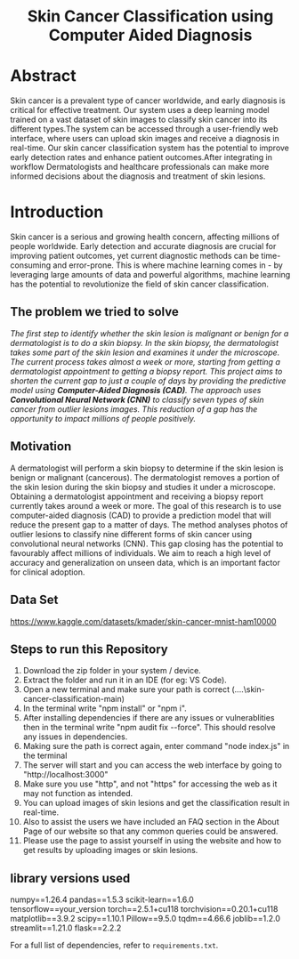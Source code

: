 <h1 align="center">Skin Cancer Classification using Computer Aided Diagnosis</h1>

# Abstract

Skin cancer is a prevalent type of cancer worldwide, and early diagnosis is critical for effective treatment. Our system uses a deep learning model trained on a vast dataset of skin images to classify skin cancer into its different types.The system can be accessed through a user-friendly web interface, where users can upload skin images and receive a diagnosis in real-time. Our skin cancer classification system has the potential to improve early detection rates and enhance patient outcomes.After integrating in workflow Dermatologists and healthcare professionals can make more informed decisions about the diagnosis and treatment of skin lesions.

# Introduction

Skin cancer is a serious and growing health concern, affecting millions of people worldwide. Early detection and accurate diagnosis are crucial for improving patient outcomes, yet current diagnostic methods can be time-consuming and error-prone. This is where machine learning comes in - by leveraging large amounts of data and powerful algorithms, machine learning has the potential to revolutionize the field of skin cancer classification.

## The problem we tried to solve

_The first step to identify whether the skin lesion is malignant or benign for a dermatologist is to do a skin biopsy. In the skin biopsy, the dermatologist takes some part of the skin lesion and examines it under the microscope. The current process takes almost a week or more, starting from getting a dermatologist appointment to getting a biopsy report. This project aims to shorten the current gap to just a couple of days by providing the predictive model using **Computer-Aided Diagnosis (CAD)**. The approach uses **Convolutional Neural Network (CNN)** to classify seven types of skin cancer from outlier lesions images. This reduction of a gap has the opportunity to impact millions of people positively._

## Motivation

A dermatologist will perform a skin biopsy to determine if the skin lesion is benign or malignant (cancerous).
The dermatologist removes a portion of the skin lesion during the skin biopsy and studies it under a microscope.
Obtaining a dermatologist appointment and receiving a biopsy report currently takes around a week or more.
The goal of this research is to use computer-aided diagnosis (CAD) to provide a prediction model that will reduce the present gap to a matter of days.
The method analyses photos of outlier lesions to classify nine different forms of skin cancer using convolutional neural networks (CNN). This gap closing has the potential to favourably affect millions of individuals.
We aim to reach a high level of accuracy and generalization on unseen data, which is an important factor for clinical adoption.

## Data Set

https://www.kaggle.com/datasets/kmader/skin-cancer-mnist-ham10000


## Steps to run this Repository
1. Download the zip folder in your system / device.
2. Extract the folder and run it in an IDE (for eg: VS Code).
3. Open a new terminal and make sure your path is correct (....\skin-cancer-classification-main)
4. In the terminal write "npm install" or "npm i". 
5. After installing dependencies if there are any issues or vulnerablities then in the terminal write "npm audit fix --force". This should resolve any issues in dependencies.
6. Making sure the path is correct again, enter command "node index.js" in the terminal
7. The server will start and you can access the web interface by going to "http://localhost:3000"
8. Make sure you use "http", and not "https" for accessing the web as it may not function as intended.
9. You can upload images of skin lesions and get the classification result in real-time.
10. Also to assist the users we have included an FAQ section in the About Page of our website so that any common queries could be answered. 
11. Please use the page to assist yourself in using the website and how to get results by uploading images or skin lesions.

## library versions used

numpy==1.26.4
pandas==1.5.3
scikit-learn==1.6.0
tensorflow==your_version
torch==2.5.1+cu118
torchvision==0.20.1+cu118
matplotlib==3.9.2
scipy==1.10.1
Pillow==9.5.0
tqdm==4.66.6
joblib==1.2.0
streamlit==1.21.0
flask==2.2.2

For a full list of dependencies, refer to `requirements.txt`.